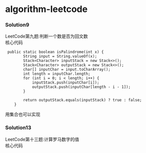 # algorithm-leetcode
### Solution9
LeetCode第九题:判断一个数是否为回文数  
核心代码
```
 public static boolean isPalindrome(int x) {
        String input = String.valueOf(x);
        Stack<Character> inputStack = new Stack<>();
        Stack<Character> outputStack = new Stack<>();
        char[] inputChar = input.toCharArray();
        int length = inputChar.length;
        for (int i = 0; i < length; i++) {
            inputStack.push(inputChar[i]);
            outputStack.push(inputChar[length - i - 1]);
        }

        return outputStack.equals(inputStack) ? true : false;
    }
```
用集合也可以实现
### Solution13
LeetCode第十三题:计算罗马数字的值  
核心代码
```

```